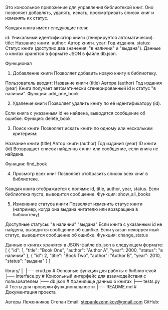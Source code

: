 Это консольное приложение для управления библиотекой книг. Оно позволяет добавлять, удалять, искать, просматривать список книг и изменять их статус.

Каждая книга имеет следующие поля:

id: Уникальный идентификатор книги (генерируется автоматически).
title: Название книги.
author: Автор книги.
year: Год издания.
status: Статус книги (доступно два значения: "в наличии" и "выдана").
Данные о книгах хранятся в формате JSON в файле db.json.

Функционал
1. Добавление книги
Позволяет добавить новую книгу в библиотеку.

Пользователь вводит:
Название книги (title)
Автора (author)
Год издания (year)
Книга получает автоматически сгенерированный id и статус "в наличии".
Функция: add_one_book

2. Удаление книги
Позволяет удалить книгу по её идентификатору (id).

Если книга с указанным id не найдена, выводится сообщение об ошибке.
Функция: delete_book

3. Поиск книги
Позволяет искать книги по одному или нескольким критериям:

Название книги (title)
Автор книги (author)
Год издания (year)
ID книги (id)
Возвращает список найденных книг или сообщение, если книга не найдена.

Функция: find_book

4. Просмотр всех книг
Позволяет отобразить список всех книг в библиотеке.

Каждая книга отображается с полями: id, title, author, year, status.
Если библиотека пуста, выводится сообщение.
Функция: show_all_books

5. Изменение статуса книги
Позволяет изменить статус книги (например, когда она выдана читателю или возвращена в библиотеку).

Доступные статусы:
"в наличии"
"выдана"
Если книга с указанным id не найдена, выводится сообщение об ошибке.
Если указан некорректный статус, выводится сообщение об ошибке.
Функция: change_status

Данные о книгах хранятся в JSON-файле db.json в следующем формате:
[
    {
        "id": 1,
        "title": "Book One",
        "author": "Author A",
        "year": 2000,
        "status": "в наличии"
    },
    {
        "id": 2,
        "title": "Book Two",
        "author": "Author B",
        "year": 2010,
        "status": "выдана"
    }
]

library/
│
├── crud.py          # Основные функции для работы с библиотекой
├── interface.py     # Консольный интерфейс для взаимодействия с пользователем
├── db.json          # Хранилище данных о книгах
├── tests.py         # Тесты для проверки функциональности
├── README.md        # Документация проекта


Авторы
Леженников Степан
Email: stepanlezennikov@gmail.com
GitHub: 